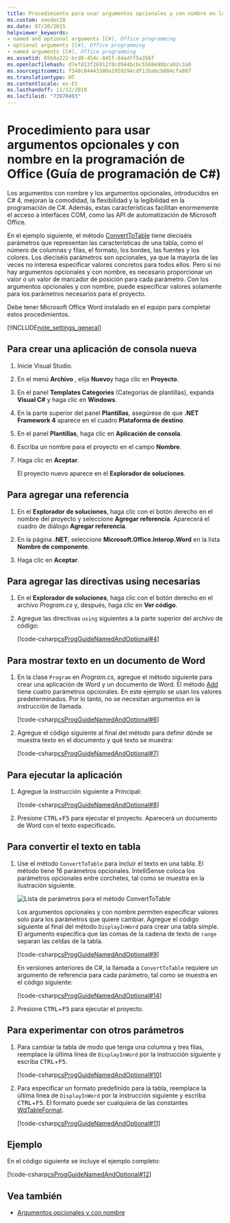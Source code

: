 ```yaml
---
title: Procedimiento para usar argumentos opcionales y con nombre en la programación de Office - Guía de programación de C#
ms.custom: seodec18
ms.date: 07/20/2015
helpviewer_keywords:
- named and optional arguments [C#], Office programming
- optional arguments [C#], Office programming
- named arguments [C#], Office programming
ms.assetid: 65b8a222-bcd8-454c-845f-84adff5a356f
ms.openlocfilehash: d7efd13f26912f8cd944bcbc5568e9bbca92c3a0
ms.sourcegitcommit: f348c84443380a1959294cdf12babcb804cfa987
ms.translationtype: HT
ms.contentlocale: es-ES
ms.lasthandoff: 11/12/2019
ms.locfileid: "73970493"
---
```

# <a name="how-to-use-named-and-optional-arguments-in-office-programming-c-programming-guide"></a>Procedimiento para usar argumentos opcionales y con nombre en la programación de Office (Guía de programación de C#)

Los argumentos con nombre y los argumentos opcionales, introducidos en C# 4, mejoran la comodidad, la flexibilidad y la legibilidad en la programación de C#. Además, estas características facilitan enormemente el acceso a interfaces COM, como las API de automatización de Microsoft Office.

En el ejemplo siguiente, el método [ConvertToTable](<xref:Microsoft.Office.Interop.Word.Range.ConvertToTable%2A>) tiene dieciséis parámetros que representan las características de una tabla, como el número de columnas y filas, el formato, los bordes, las fuentes y los colores. Los dieciséis parámetros son opcionales, ya que la mayoría de las veces no interesa especificar valores concretos para todos ellos. Pero si no hay argumentos opcionales y con nombre, es necesario proporcionar un valor o un valor de marcador de posición para cada parámetro. Con los argumentos opcionales y con nombre, puede especificar valores solamente para los parámetros necesarios para el proyecto.

Debe tener Microsoft Office Word instalado en el equipo para completar estos procedimientos.

[!INCLUDE[note_settings_general](~/includes/note-settings-general-md.md)]

## <a name="to-create-a-new-console-application"></a>Para crear una aplicación de consola nueva

1. Inicie Visual Studio.

2. En el menú **Archivo** , elija **Nuevo**y haga clic en **Proyecto**.

3. En el panel **Templates Categories** (Categorías de plantillas), expanda **Visual C#** y haga clic en **Windows**.

4. En la parte superior del panel **Plantillas**, asegúrese de que **.NET Framework 4** aparece en el cuadro **Plataforma de destino**.

5. En el panel **Plantillas**, haga clic en **Aplicación de consola**.

6. Escriba un nombre para el proyecto en el campo **Nombre**.

7. Haga clic en **Aceptar**.

     El proyecto nuevo aparece en el **Explorador de soluciones**.

## <a name="to-add-a-reference"></a>Para agregar una referencia

1. En el **Explorador de soluciones**, haga clic con el botón derecho en el nombre del proyecto y seleccione **Agregar referencia**. Aparecerá el cuadro de diálogo **Agregar referencia**.

2. En la página **.NET**, seleccione **Microsoft.Office.Interop.Word** en la lista **Nombre de componente**.

3. Haga clic en **Aceptar**.

## <a name="to-add-necessary-using-directives"></a>Para agregar las directivas using necesarias

1. En el **Explorador de soluciones**, haga clic con el botón derecho en el archivo *Program.cs* y, después, haga clic en **Ver código**.

2. Agregue las directivas `using` siguientes a la parte superior del archivo de código:

     [!code-csharp[csProgGuideNamedAndOptional#4](~/samples/snippets/csharp/VS_Snippets_VBCSharp/csprogguidenamedandoptional/cs/wordprogram.cs#4)]

## <a name="to-display-text-in-a-word-document"></a>Para mostrar texto en un documento de Word

1. En la clase `Program` en *Program.cs*, agregue el método siguiente para crear una aplicación de Word y un documento de Word. El método [Add](<xref:Microsoft.Office.Interop.Word.Documents.Add%2A>) tiene cuatro parámetros opcionales. En este ejemplo se usan los valores predeterminados. Por lo tanto, no se necesitan argumentos en la instrucción de llamada.

     [!code-csharp[csProgGuideNamedAndOptional#6](~/samples/snippets/csharp/VS_Snippets_VBCSharp/csprogguidenamedandoptional/cs/wordprogram.cs#6)]

2. Agregue el código siguiente al final del método para definir dónde se muestra texto en el documento y qué texto se muestra:

     [!code-csharp[csProgGuideNamedAndOptional#7](~/samples/snippets/csharp/VS_Snippets_VBCSharp/csprogguidenamedandoptional/cs/wordprogram.cs#7)]

## <a name="to-run-the-application"></a>Para ejecutar la aplicación

1. Agregue la instrucción siguiente a Principal:

     [!code-csharp[csProgGuideNamedAndOptional#8](~/samples/snippets/csharp/VS_Snippets_VBCSharp/csprogguidenamedandoptional/cs/wordprogram.cs#8)]

2. Presione <kbd>CTRL</kbd>+<kbd>F5</kbd> para ejecutar el proyecto. Aparecerá un documento de Word con el texto especificado.

## <a name="to-change-the-text-to-a-table"></a>Para convertir el texto en tabla
  
1. Use el método `ConvertToTable` para incluir el texto en una tabla. El método tiene 16 parámetros opcionales. IntelliSense coloca los parámetros opcionales entre corchetes, tal como se muestra en la ilustración siguiente.

     ![Lista de parámetros para el método ConvertToTable](./media/how-to-use-named-and-optional-arguments-in-office-programming/convert-table-parameters.png)

     Los argumentos opcionales y con nombre permiten especificar valores solo para los parámetros que quiere cambiar. Agregue el código siguiente al final del método `DisplayInWord` para crear una tabla simple. El argumento especifica que las comas de la cadena de texto de `range` separan las celdas de la tabla.

     [!code-csharp[csProgGuideNamedAndOptional#9](~/samples/snippets/csharp/VS_Snippets_VBCSharp/csprogguidenamedandoptional/cs/wordprogram.cs#9)]

     En versiones anteriores de C#, la llamada a `ConvertToTable` requiere un argumento de referencia para cada parámetro, tal como se muestra en el código siguiente:
  
     [!code-csharp[csProgGuideNamedAndOptional#14](~/samples/snippets/csharp/VS_Snippets_VBCSharp/csprogguidenamedandoptional/cs/wordprogram.cs#14)]

2. Presione <kbd>CTRL</kbd>+<kbd>F5</kbd> para ejecutar el proyecto.

## <a name="to-experiment-with-other-parameters"></a>Para experimentar con otros parámetros

1. Para cambiar la tabla de modo que tenga una columna y tres filas, reemplace la última línea de `DisplayInWord` por la instrucción siguiente y escriba <kbd>CTRL</kbd>+<kbd>F5</kbd>.  

     [!code-csharp[csProgGuideNamedAndOptional#10](~/samples/snippets/csharp/VS_Snippets_VBCSharp/csprogguidenamedandoptional/cs/wordprogram.cs#10)]

2. Para especificar un formato predefinido para la tabla, reemplace la última línea de `DisplayInWord` por la instrucción siguiente y escriba <kbd>CTRL</kbd>+<kbd>F5</kbd>. El formato puede ser cualquiera de las constantes [WdTableFormat](<xref:Microsoft.Office.Interop.Word.WdTableFormat>).

     [!code-csharp[csProgGuideNamedAndOptional#11](~/samples/snippets/csharp/VS_Snippets_VBCSharp/csprogguidenamedandoptional/cs/wordprogram.cs#11)]

## <a name="example"></a>Ejemplo

En el código siguiente se incluye el ejemplo completo:

 [!code-csharp[csProgGuideNamedAndOptional#12](~/samples/snippets/csharp/VS_Snippets_VBCSharp/csprogguidenamedandoptional/cs/wordprogram.cs#12)]

## <a name="see-also"></a>Vea también

- [Argumentos opcionales y con nombre](./named-and-optional-arguments.md)
